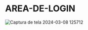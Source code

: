# AREA-DE-LOGIN

![Captura de tela 2024-03-08 125712](https://github.com/brunomaiato/AREA-DE-LOGIN/assets/159307695/123e81ef-b673-4d12-be18-ac953bf00f9a)
